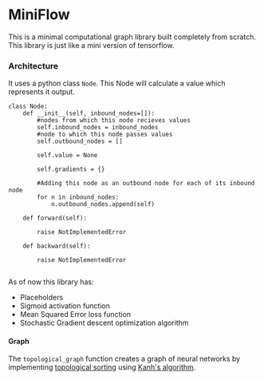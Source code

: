 # MiniFlow
This is a minimal computational graph library built completely from scratch. This library is just like a mini version of tensorflow.
### Architecture
It uses a python class `Node`. This Node will calculate a value which represents it output.
```
class Node:
	def __init__(self, inbound_nodes=[]):
		#nodes from which this node recieves values
		self.inbound_nodes = inbound_nodes
		#node to which this node passes values
		self.outbound_nodes = []

		self.value = None

		self.gradients = {}

		#Adding this node as an outbound node for each of its inbound node
		for n in inbound_nodes:
			n.outbound_nodes.append(self)

	def forward(self):

		raise NotImplementedError

	def backward(self):

		raise NotImplementedError
    
```
As of now this library has:
* Placeholders
* Sigmoid activation function
* Mean Squared Error loss function
* Stochastic Gradient descent optimization algorithm

#### Graph
The `topological_graph` function creates a graph of neural networks by implementing [topological sorting](https://en.wikipedia.org/wiki/Topological_sorting) using [Kanh's algorithm](https://en.wikipedia.org/wiki/Topological_sorting#Kahn.27s_algorithm).

